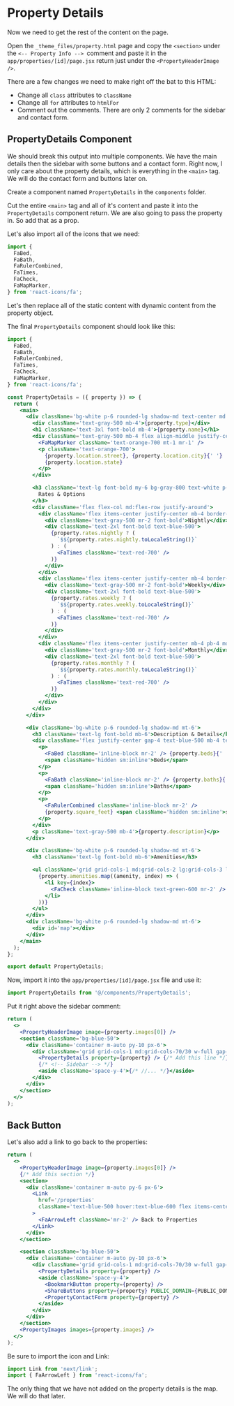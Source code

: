 # Property Details

Now we need to get the rest of the content on the page.

Open the `_theme_files/property.html` page and copy the `<section>` under the `<-- Property Info --> `comment and paste it in the `app/properties/[id]/page.jsx` return just under the `<PropertyHeaderImage />`.

There are a few changes we need to make right off the bat to this HTML:

- Change all `class` attributes to `className`
- Change all `for` attributes to `htmlFor`
- Comment out the comments. There are only 2 comments for the sidebar and contact form.

## PropertyDetails Component

We should break this output into multiple components. We have the main details then the sidebar with some buttons and a contact form. Right now, I only care about the property details, which is everything in the `<main>` tag. We will do the contact form and buttons later on.

Create a component named `PropertyDetails` in the `components` folder.

Cut the entire `<main>` tag and all of it's content and paste it into the `PropertyDetails` component return. We are also going to pass the property in. So add that as a prop.

Let's also import all of the icons that we need:

```jsx
import {
  FaBed,
  FaBath,
  FaRulerCombined,
  FaTimes,
  FaCheck,
  FaMapMarker,
} from 'react-icons/fa';
```

Let's then replace all of the static content with dynamic content from the property object.

The final `PropertyDetails` component should look like this:

```jsx
import {
  FaBed,
  FaBath,
  FaRulerCombined,
  FaTimes,
  FaCheck,
  FaMapMarker,
} from 'react-icons/fa';

const PropertyDetails = ({ property }) => {
  return (
    <main>
      <div className='bg-white p-6 rounded-lg shadow-md text-center md:text-left'>
        <div className='text-gray-500 mb-4'>{property.type}</div>
        <h1 className='text-3xl font-bold mb-4'>{property.name}</h1>
        <div className='text-gray-500 mb-4 flex align-middle justify-center md:justify-start'>
          <FaMapMarker className='text-orange-700 mt-1 mr-1' />
          <p className='text-orange-700'>
            {property.location.street}, {property.location.city}{' '}
            {property.location.state}
          </p>
        </div>

        <h3 className='text-lg font-bold my-6 bg-gray-800 text-white p-2'>
          Rates & Options
        </h3>
        <div className='flex flex-col md:flex-row justify-around'>
          <div className='flex items-center justify-center mb-4 border-b border-gray-200 md:border-b-0 pb-4 md:pb-0'>
            <div className='text-gray-500 mr-2 font-bold'>Nightly</div>
            <div className='text-2xl font-bold text-blue-500'>
              {property.rates.nightly ? (
                `$${property.rates.nightly.toLocaleString()}`
              ) : (
                <FaTimes className='text-red-700' />
              )}
            </div>
          </div>
          <div className='flex items-center justify-center mb-4 border-b border-gray-200 md:border-b-0 pb-4 md:pb-0'>
            <div className='text-gray-500 mr-2 font-bold'>Weekly</div>
            <div className='text-2xl font-bold text-blue-500'>
              {property.rates.weekly ? (
                `$${property.rates.weekly.toLocaleString()}`
              ) : (
                <FaTimes className='text-red-700' />
              )}
            </div>
          </div>
          <div className='flex items-center justify-center mb-4 pb-4 md:pb-0'>
            <div className='text-gray-500 mr-2 font-bold'>Monthly</div>
            <div className='text-2xl font-bold text-blue-500'>
              {property.rates.monthly ? (
                `$${property.rates.monthly.toLocaleString()}`
              ) : (
                <FaTimes className='text-red-700' />
              )}
            </div>
          </div>
        </div>
      </div>

      <div className='bg-white p-6 rounded-lg shadow-md mt-6'>
        <h3 className='text-lg font-bold mb-6'>Description & Details</h3>
        <div className='flex justify-center gap-4 text-blue-500 mb-4 text-xl space-x-9'>
          <p>
            <FaBed className='inline-block mr-2' /> {property.beds}{' '}
            <span className='hidden sm:inline'>Beds</span>
          </p>
          <p>
            <FaBath className='inline-block mr-2' /> {property.baths}{' '}
            <span className='hidden sm:inline'>Baths</span>
          </p>
          <p>
            <FaRulerCombined className='inline-block mr-2' />
            {property.square_feet} <span className='hidden sm:inline'>sqft</span>
          </p>
        </div>
        <p className='text-gray-500 mb-4'>{property.description}</p>
      </div>

      <div className='bg-white p-6 rounded-lg shadow-md mt-6'>
        <h3 className='text-lg font-bold mb-6'>Amenities</h3>

        <ul className='grid grid-cols-1 md:grid-cols-2 lg:grid-cols-3 list-none space-y-2'>
          {property.amenities.map((amenity, index) => (
            <li key={index}>
              <FaCheck className='inline-block text-green-600 mr-2' /> {amenity}
            </li>
          ))}
        </ul>
      </div>
      <div className='bg-white p-6 rounded-lg shadow-md mt-6'>
        <div id='map'></div>
      </div>
    </main>
  );
};

export default PropertyDetails;
```

Now, import it into the `app/properties/[id]/page.jsx` file and use it:

```jsx
import PropertyDetails from '@/components/PropertyDetails';
```

Put it right above the sidebar comment:

```jsx
return (
  <>
    <PropertyHeaderImage image={property.images[0]} />
    <section className='bg-blue-50'>
      <div className='container m-auto py-10 px-6'>
        <div className='grid grid-cols-1 md:grid-cols-70/30 w-full gap-6'>
          <PropertyDetails property={property} /> {/* Add this line */}
          {/* <!-- Sidebar --> */}
          <aside className='space-y-4'>{/* //... */}</aside>
        </div>
      </div>
    </section>
  </>
);
```

## Back Button

Let's also add a link to go back to the properties:

```jsx
return (
  <>
    <PropertyHeaderImage image={property.images[0]} />
    {/* Add this section */}
    <section>
      <div className='container m-auto py-6 px-6'>
        <Link
          href='/properties'
          className='text-blue-500 hover:text-blue-600 flex items-center'
        >
          <FaArrowLeft className='mr-2' /> Back to Properties
        </Link>
      </div>
    </section>

    <section className='bg-blue-50'>
      <div className='container m-auto py-10 px-6'>
        <div className='grid grid-cols-1 md:grid-cols-70/30 w-full gap-6'>
          <PropertyDetails property={property} />
          <aside className='space-y-4'>
            <BookmarkButton property={property} />
            <ShareButtons property={property} PUBLIC_DOMAIN={PUBLIC_DOMAIN} />
            <PropertyContactForm property={property} />
          </aside>
        </div>
      </div>
    </section>
    <PropertyImages images={property.images} />
  </>
);
```

Be sure to import the icon and Link:

```jsx
import Link from 'next/link';
import { FaArrowLeft } from 'react-icons/fa';
```

The only thing that we have not added on the property details is the map. We will do that later.
